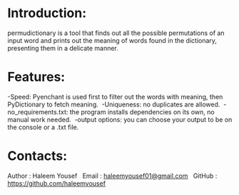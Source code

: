 # Introduction:
permudictionary is a tool that finds out all the possible permutations of an input word and prints out the meaning of words found in the dictionary, presenting them in a delicate manner.

# Features:
  -Speed: Pyenchant is used first to filter out the words with meaning, then PyDictionary to fetch meaning.&nbsp;
  -Uniqueness: no duplicates are allowed.&nbsp;
  -no_requirements.txt: the program installs dependencies on its own, no manual work needed.&nbsp;
  -output options: you can choose your output to be on the console or a .txt file.&nbsp;
 
# Contacts:
Author : Haleem Yousef &nbsp;
Email  : haleemyousef01@gmail.com &nbsp;
GitHub : https://github.com/haleemyousef &nbsp;
